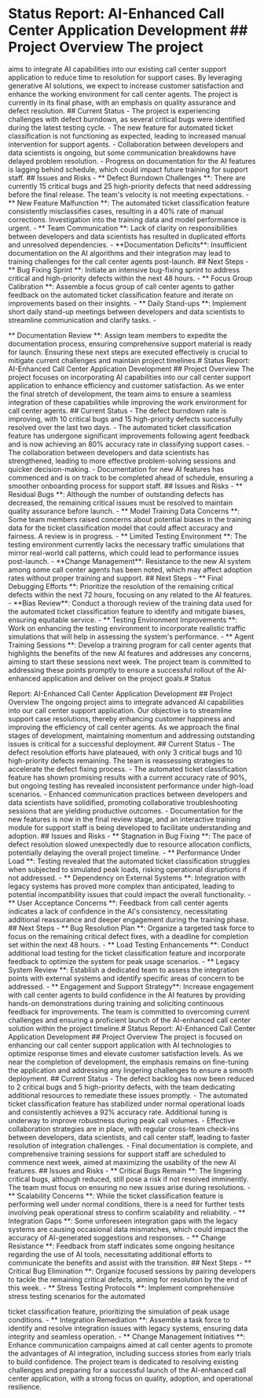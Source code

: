 # Status Report: AI-Enhanced Call Center Application Development ## Project Overview The project
aims to integrate AI capabilities into our existing call center support application to reduce time to
resolution for support cases. By leveraging generative AI solutions, we expect to increase customer
satisfaction and enhance the working environment for call center agents. The project is currently in its
final phase, with an emphasis on quality assurance and defect resolution. ## Current Status - The
project is experiencing challenges with defect burndown, as several critical bugs were identified during
the latest testing cycle. - The new feature for automated ticket classification is not functioning as
expected, leading to increased manual intervention for support agents. - Collaboration between
developers and data scientists is ongoing, but some communication breakdowns have delayed problem
resolution. - Progress on documentation for the AI features is lagging behind schedule, which could
impact future training for support staff. ## Issues and Risks - ** Defect Burndown Challenges **: There
are currently 15 critical bugs and 25 high-priority defects that need addressing before the final release.
The team's velocity is not meeting expectations. - ** New Feature Malfunction **: The automated ticket
classification feature consistently misclassifies cases, resulting in a 40% rate of manual corrections.
Investigation into the training data and model performance is urgent. - ** Team Communication **: Lack
of clarity on responsibilities between developers and data scientists has resulted in duplicated efforts
and unresolved dependencies. - \*\*Documentation Deficits\*\*: Insufficient documentation on the AI
algorithms and their integration may lead to training challenges for the call center agents post-launch.
\## Next Steps - ** Bug Fixing Sprint **: Initiate an intensive bug-fixing sprint to address critical and
high-priority defects within the next 48 hours. - ** Focus Group Calibration **: Assemble a focus group of
call center agents to gather feedback on the automated ticket classification feature and iterate on
improvements based on their insights. - ** Daily Stand-ups **: Implement short daily stand-up meetings
between developers and data scientists to streamline communication and clarify tasks. -

** Documentation Review **: Assign team members to expedite the documentation process, ensuring
comprehensive support material is ready for launch. Ensuring these next steps are executed effectively
is crucial to mitigate current challenges and maintain project timelines.# Status Report: AI-Enhanced
Call Center Application Development ## Project Overview The project focuses on incorporating AI
capabilities into our call center support application to enhance efficiency and customer satisfaction. As
we enter the final stretch of development, the team aims to ensure a seamless integration of these
capabilities while improving the work environment for call center agents. ## Current Status - The defect
burndown rate is improving, with 10 critical bugs and 15 high-priority defects successfully resolved over
the last two days. - The automated ticket classification feature has undergone significant improvements
following agent feedback and is now achieving an 80% accuracy rate in classifying support cases. -
The collaboration between developers and data scientists has strengthened, leading to more effective
problem-solving sessions and quicker decision-making. - Documentation for new AI features has
commenced and is on track to be completed ahead of schedule, ensuring a smoother onboarding
process for support staff. ## Issues and Risks - ** Residual Bugs **: Although the number of outstanding
defects has decreased, the remaining critical issues must be resolved to maintain quality assurance
before launch. - ** Model Training Data Concerns **: Some team members raised concerns about
potential biases in the training data for the ticket classification model that could affect accuracy and
fairness. A review is in progress. - ** Limited Testing Environment **: The testing environment currently
lacks the necessary traffic simulations that mirror real-world call patterns, which could lead to
performance issues post-launch. - \*\*Change Management\*\*: Resistance to the new AI system among
some call center agents has been noted, which may affect adoption rates without proper training and
support. ## Next Steps - ** Final Debugging Efforts **: Prioritize the resolution of the remaining critical
defects within the next 72 hours, focusing on any related to the AI features. - \*\*Bias Review\*\*: Conduct
a thorough review of the training data used for the automated ticket classification feature to identify and
mitigate biases, ensuring equitable service. - ** Testing Environment Improvements **: Work on
enhancing the testing environment to incorporate realistic traffic simulations that will help in assessing
the system's performance. - ** Agent Training Sessions **: Develop a training program for call center
agents that highlights the benefits of the new AI features and addresses any concerns, aiming to start
these sessions next week. The project team is committed to addressing these points promptly to
ensure a successful rollout of the AI-enhanced application and deliver on the project goals.# Status

<!-- PageBreak -->

Report: AI-Enhanced Call Center Application Development ## Project Overview The ongoing project
aims to integrate advanced AI capabilities into our call center support application. Our objective is to
streamline support case resolutions, thereby enhancing customer happiness and improving the
efficiency of call center agents. As we approach the final stages of development, maintaining
momentum and addressing outstanding issues is critical for a successful deployment. ## Current
Status - The defect resolution efforts have plateaued, with only 3 critical bugs and 10 high-priority
defects remaining. The team is reassessing strategies to accelerate the defect fixing process. - The
automated ticket classification feature has shown promising results with a current accuracy rate of
90%, but ongoing testing has revealed inconsistent performance under high-load scenarios. -
Enhanced communication practices between developers and data scientists have solidified, promoting
collaborative troubleshooting sessions that are yielding productive outcomes. - Documentation for the
new features is now in the final review stage, and an interactive training module for support staff is
being developed to facilitate understanding and adoption. ## Issues and Risks - ** Stagnation in Bug
Fixing **: The pace of defect resolution slowed unexpectedly due to resource allocation conflicts,
potentially delaying the overall project timeline. - ** Performance Under Load **: Testing revealed that
the automated ticket classification struggles when subjected to simulated peak loads, risking
operational disruptions if not addressed. - ** Dependency on External Systems **: Integration with legacy
systems has proved more complex than anticipated, leading to potential incompatibility issues that
could impact the overall functionality. - ** User Acceptance Concerns **: Feedback from call center
agents indicates a lack of confidence in the AI's consistency, necessitating additional reassurance and
deeper engagement during the training phase. ## Next Steps - ** Bug Resolution Plan **: Organize a
targeted task force to focus on the remaining critical defect fixes, with a deadline for completion set
within the next 48 hours. - ** Load Testing Enhancements **: Conduct additional load testing for the
ticket classification feature and incorporate feedback to optimize the system for peak usage scenarios.
\- ** Legacy System Review \*\*: Establish a dedicated team to assess the integration points with external
systems and identify specific areas of concern to be addressed. - ** Engagement and Support
Strategy\*\*: Increase engagement with call center agents to build confidence in the AI features by
providing hands-on demonstrations during training and soliciting continuous feedback for
improvements. The team is committed to overcoming current challenges and ensuring a proficient
launch of the AI-enhanced call center solution within the project timeline.# Status Report: AI-Enhanced
Call Center Application Development ## Project Overview The project is focused on enhancing our call
center support application with AI technologies to optimize response times and elevate customer
satisfaction levels. As we near the completion of development, the emphasis remains on fine-tuning the
application and addressing any lingering challenges to ensure a smooth deployment. ## Current Status
\- The defect backlog has now been reduced to 2 critical bugs and 5 high-priority defects, with the team
dedicating additional resources to remediate these issues promptly. - The automated ticket
classification feature has stabilized under normal operational loads and consistently achieves a 92%
accuracy rate. Additional tuning is underway to improve robustness during peak call volumes. -
Effective collaboration strategies are in place, with regular cross-team check-ins between developers,
data scientists, and call center staff, leading to faster resolution of integration challenges. - Final
documentation is complete, and comprehensive training sessions for support staff are scheduled to
commence next week, aimed at maximizing the usability of the new AI features. ## Issues and Risks -
** Critical Bugs Remain **: The lingering critical bugs, although reduced, still pose a risk if not resolved
imminently. The team must focus on ensuring no new issues arise during resolutions. - ** Scalability
Concerns **: While the ticket classification feature is performing well under normal conditions, there is a
need for further tests involving peak operational stress to confirm scalability and reliability. -
** Integration Gaps **: Some unforeseen integration gaps with the legacy systems are causing
occasional data mismatches, which could impact the accuracy of AI-generated suggestions and
responses. - ** Change Resistance **: Feedback from staff indicates some ongoing hesitance regarding
the use of AI tools, necessitating additional efforts to communicate the benefits and assist with the
transition. ## Next Steps - ** Critical Bug Elimination **: Organize focused sessions by pairing
developers to tackle the remaining critical defects, aiming for resolution by the end of this week. -
** Stress Testing Protocols **: Implement comprehensive stress testing scenarios for the automated

<!-- PageBreak -->

ticket classification feature, prioritizing the simulation of peak usage conditions. - ** Integration
Remediation **: Assemble a task force to identify and resolve integration issues with legacy systems,
ensuring data integrity and seamless operation. - ** Change Management Initiatives **: Enhance
communication campaigns aimed at call center agents to promote the advantages of AI integration,
including success stories from early trials to build confidence. The project team is dedicated to
resolving existing challenges and preparing for a successful launch of the AI-enhanced call center
application, with a strong focus on quality, adoption, and operational resilience.

